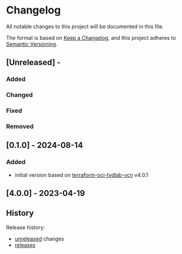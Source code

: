 # Changelog
<!-- markdownlint-disable MD013 -->
<!-- markdownlint-configure-file { "MD024":{"allow_different_nesting": true }} -->
All notable changes to this project will be documented in this file.

The format is based on [Keep a Changelog](https://keepachangelog.com/en/1.0.0/),
and this project adheres to [Semantic Versioning](https://semver.org/spec/v2.0.0.html).

## [Unreleased] -

### Added

### Changed

### Fixed

### Removed

## [0.1.0] - 2024-08-14

### Added

- initial version based on [terraform-oci-tvdlab-vcn](https://github.com/Trivadis/terraform-oci-tvdlab-vcn) v4.0.1

## [4.0.0] - 2023-04-19

## History

Release history:

- [unreleased](https://github.com/oehrlis/terraform-oci-oradba-vcn) changes
- [releases](https://github.com/oehrlis/terraform-oci-oradba-vcn/releases)
